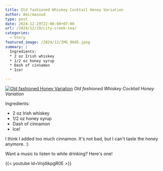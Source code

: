 ```yaml
---
title: Old fashioned Whiskey Cocktail Honey Variation
author: Amirmasoud
type: post
date: 2024-12-29T22:00:00+07:00
url: /2024/12/29/city-creek-tea/
categories:
  - Story
featured_image: /2024/12/IMG_0605.jpeg
summary: |
  Ingredients:
  * 2 oz Irish whiskey
  * 1/2 oz honey syrup
  * Dash of cinnamon
  * Ice!

---
```


[![Old fashioned Honey Variation](/2024/12/IMG_0605.jpeg)](/2024/12/IMG_0605.jpeg)
*Old fashioned Whiskey Cocktail Honey Variation*

Ingredients:

* 2 oz Irish whiskey
* 1/2 oz honey syrup
* Dash of cinnamon
* Ice!

I think I added too much cinnamon. It's not bad, but I can't taste the honey anymore. :)

Want a music to listen to while drinking? Here's one!

{{< youtube id=VnjdikpgR0E >}}